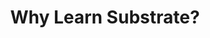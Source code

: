 ---
id: section-intro
title: Why Learn Substrate?
sidebar_label: Why Learn Substrate?
description: Why you should learn Substrate - the framework for building blockchains.
---
